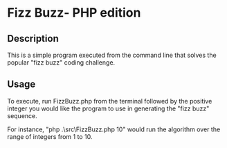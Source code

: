 <h1>Fizz Buzz- PHP edition</h1>
<h2>Description</h2>
<p>This is a simple program executed from the command line that solves the popular "fizz buzz" coding challenge.</p>
<h2>Usage</h2>
<p>To execute, run FizzBuzz.php from the terminal followed by the positive integer you would like the program to use in generating the "fizz buzz" sequence.</p>
<p>For instance, "php .\src\FizzBuzz.php 10" would run the algorithm over the range of integers from 1 to 10.</p>
